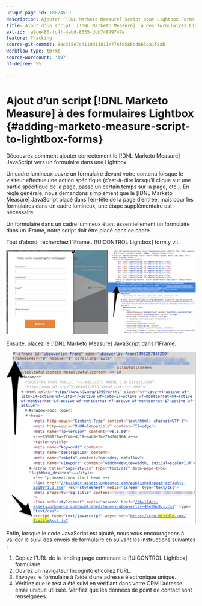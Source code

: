 ```yaml
---
unique-page-id: 18874519
description: Ajouter [!DNL Marketo Measure] Script pour Lightbox Forms - [!DNL Marketo Measure] - Documentation du produit
title: Ajout d’un script  [!DNL Marketo Measure]  à des formulaires Lightbox
exl-id: fa9ce480-fc4f-4abd-8555-dbb74849747e
feature: Tracking
source-git-commit: 8ac315e7c4110d14811e77ef0586bd663ea1f8ab
workflow-type: tm+mt
source-wordcount: '197'
ht-degree: 5%

---
```


# Ajout d’un script [!DNL Marketo Measure] à des formulaires Lightbox {#adding-marketo-measure-script-to-lightbox-forms}

Découvrez comment ajouter correctement le [!DNL Marketo Measure] JavaScript vers un formulaire dans une Lightbox.

Un cadre lumineux ouvre un formulaire devant votre contenu lorsque le visiteur effectue une action spécifique (c’est-à-dire lorsqu’il clique sur une partie spécifique de la page, passe un certain temps sur la page, etc.). En règle générale, nous demandons simplement que le [!DNL Marketo Measure] JavaScript placé dans l’en-tête de la page d’entrée, mais pour les formulaires dans un cadre lumineux, une étape supplémentaire est nécessaire.

Un formulaire dans un cadre lumineux étant essentiellement un formulaire dans un iFrame, notre script doit être placé dans ce cadre.

Tout d’abord, recherchez l’iFrame . [!UICONTROL Lightbox] form y vit.

![](assets/1.png)

Ensuite, placez le [!DNL Marketo Measure] JavaScript dans l’iFrame.

![](assets/2.png)

Enfin, lorsque le code JavaScript est ajouté, nous vous encourageons à valider le suivi des envois de formulaire en suivant les instructions suivantes :

1. Copiez l&#39;URL de la landing page contenant le [!UICONTROL Lightbox] formulaire.
1. Ouvrez un navigateur Incognito et collez l’URL.
1. Envoyez le formulaire à l’aide d’une adresse électronique unique.
1. Vérifiez que le test a été suivi en vérifiant dans votre CRM l’adresse email unique utilisée. Vérifiez que les données de point de contact sont renseignées.

